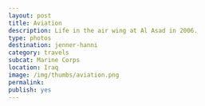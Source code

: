 ```yaml
---
layout: post
title: Aviation
description: Life in the air wing at Al Asad in 2006.
type: photos
destination: jenner-hanni
category: travels
subcat: Marine Corps
location: Iraq
image: /img/thumbs/aviation.png
permalink: 
publish: yes
---
```


 <p><a href="https://jenner.smugmug.com/Marine-Corps/Al-Asad-Aviation/i-f2MjjkS/0/M/00364-M.jpg">
<img src="https://jenner.smugmug.com/Marine-Corps/Al-Asad-Aviation/i-f2MjjkS/0/M/00364-Ti.jpg" alt=""></a></p>

<p><a href="https://jenner.smugmug.com/Marine-Corps/Al-Asad-Aviation/i-STGHkVW/0/M/9-M.jpg">
<img src="https://jenner.smugmug.com/Marine-Corps/Al-Asad-Aviation/i-STGHkVW/0/M/9-Ti.jpg" alt=""></a></p>

<p><a href="https://jenner.smugmug.com/Marine-Corps/Al-Asad-Aviation/i-s6BVxq9/0/M/00443-M.jpg">
<img src="https://jenner.smugmug.com/Marine-Corps/Al-Asad-Aviation/i-s6BVxq9/0/M/00443-Ti.jpg" alt=""></a></p>

<p><a href="https://jenner.smugmug.com/Marine-Corps/Al-Asad-Aviation/i-5c343cN/0/M/00445-M.jpg">
<img src="https://jenner.smugmug.com/Marine-Corps/Al-Asad-Aviation/i-5c343cN/0/M/00445-Ti.jpg" alt=""></a></p>

<p><a href="https://jenner.smugmug.com/Marine-Corps/Al-Asad-Aviation/i-9VJvf5r/0/M/00467-M.jpg">
<img src="https://jenner.smugmug.com/Marine-Corps/Al-Asad-Aviation/i-9VJvf5r/0/M/00467-Ti.jpg" alt=""></a></p>

<p><a href="https://jenner.smugmug.com/Marine-Corps/Al-Asad-Aviation/i-sgqWNh3/0/M/00472-M.jpg">
<img src="https://jenner.smugmug.com/Marine-Corps/Al-Asad-Aviation/i-sgqWNh3/0/M/00472-Ti.jpg" alt=""></a></p>

<p><a href="https://jenner.smugmug.com/Marine-Corps/Al-Asad-Aviation/i-HqJc2XF/0/M/00484-M.jpg">
<img src="https://jenner.smugmug.com/Marine-Corps/Al-Asad-Aviation/i-HqJc2XF/0/M/00484-Ti.jpg" alt=""></a></p>

<p><a href="https://jenner.smugmug.com/Marine-Corps/Al-Asad-Aviation/i-5w8tgpm/0/M/img_1272-M.jpg">
<img src="https://jenner.smugmug.com/Marine-Corps/Al-Asad-Aviation/i-5w8tgpm/0/M/img_1272-Ti.jpg" alt=""></a></p>


